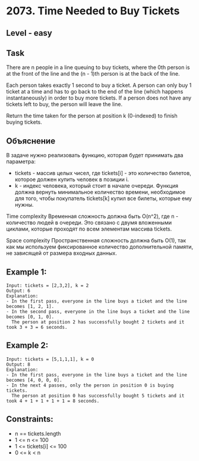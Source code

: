 # 2073. Time Needed to Buy Tickets


## Level - easy


## Task
There are n people in a line queuing to buy tickets, where the 0th person is at the front of the line and the (n - 1)th person is at the back of the line.

Each person takes exactly 1 second to buy a ticket. 
A person can only buy 1 ticket at a time and has to go back to the end of the line (which happens instantaneously) in order to buy more tickets. 
If a person does not have any tickets left to buy, the person will leave the line.

Return the time taken for the person at position k (0-indexed) to finish buying tickets.


## Объяснение
В задаче нужно реализовать функцию, которая будет принимать два параметра:
- tickets - массив целых чисел, где tickets[i] - это количество билетов, которое должен купить человек в позиции i.
- k - индекс человека, который стоит в начале очереди.
Функция должна вернуть минимальное количество времени, необходимое для того, чтобы покупатель tickets[k] купил все билеты, 
которые ему нужны.

Time complexity
Временная сложность должна быть O(n^2), где n - количество людей в очереди. 
Это связано с двумя вложенными циклами, которые проходят по всем элементам массива tickets.

Space complexity
Пространственная сложность должна быть O(1), так как мы используем фиксированное количество дополнительной памяти, 
не зависящей от размера входных данных.

## Example 1:
````
Input: tickets = [2,3,2], k = 2
Output: 6
Explanation:
- In the first pass, everyone in the line buys a ticket and the line becomes [1, 2, 1].
- In the second pass, everyone in the line buys a ticket and the line becomes [0, 1, 0].
  The person at position 2 has successfully bought 2 tickets and it took 3 + 3 = 6 seconds.
````

## Example 2:
````
Input: tickets = [5,1,1,1], k = 0
Output: 8
Explanation:
- In the first pass, everyone in the line buys a ticket and the line becomes [4, 0, 0, 0].
- In the next 4 passes, only the person in position 0 is buying tickets.
  The person at position 0 has successfully bought 5 tickets and it took 4 + 1 + 1 + 1 + 1 = 8 seconds.
````


## Constraints:
- n == tickets.length
- 1 <= n <= 100
- 1 <= tickets[i] <= 100
- 0 <= k < n